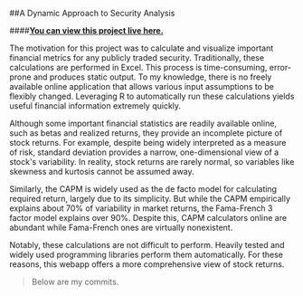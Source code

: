 ##A Dynamic Approach to Security Analysis

####**<a href="http://52.2.13.97:3838/fama_french/" target="_blank">You can view this project live here.</a>**

The motivation for this project was to calculate and visualize important financial metrics for any publicly traded security. Traditionally, these calculations are performed in Excel. This process is time-consuming, error-prone and produces static output. To my knowledge, there is no freely available online application that allows various input assumptions to be flexibly changed. Leveraging R to automatically run these calculations yields useful financial information extremely quickly.

Although some important financial statistics are readily available online, such as betas and realized returns, they provide an incomplete picture of stock returns. For example, despite being widely interpreted as a measure of risk, standard deviation provides a narrow, one-dimensional view of a stock's variability. In reality, stock returns are rarely normal, so variables like skewness and kurtosis cannot be assumed away.

Similarly, the CAPM is widely used as the de facto model for calculating required return, largely due to its simplicity. But while the CAPM empirically explains about 70% of variability in market returns, the Fama-French 3 factor model explains over 90%. Despite this, CAPM calculators online are abundant while Fama-French ones are virtually nonexistent.

Notably, these calculations are not difficult to perform. Heavily tested and widely used programming libraries perform them automatically. For these reasons, this webapp offers a more comprehensive view of stock returns.

> Below are my commits.